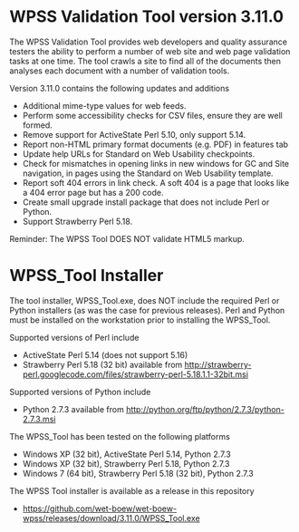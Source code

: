 # WPSS Validation Tool version 3.11.0

The WPSS Validation Tool provides web developers and quality assurance testers the ability to perform a number of web site and web page validation tasks at one time. The tool crawls a site to find all of the documents then analyses each document with a number of validation tools.

Version 3.11.0 contains the following updates and additions
  - Additional mime-type values for web feeds.
  - Perform some accessibility checks for CSV files, ensure they are well formed.
  - Remove support for ActiveState Perl 5.10, only support 5.14.
  - Report non-HTML primary format documents (e.g. PDF) in features tab
  - Update help URLs for Standard on Web Usability checkpoints.
  - Check for mismatches in opening links in new windows for GC and Site navigation, in pages using the Standard on Web Usability template.
  - Report soft 404 errors in link check. A soft 404 is a page that looks like a 404 error page but has a 200 code.
  - Create small upgrade install package that does not include Perl or Python.
  - Support Strawberry Perl 5.18.

Reminder: The WPSS Tool DOES NOT validate HTML5 markup.

# WPSS_Tool Installer

The tool installer, WPSS_Tool.exe, does NOT include the required Perl or Python installers (as was the case for previous releases).  Perl and Python must be installed on the workstation prior to installing the WPSS_Tool.

Supported versions of Perl include
  - ActiveState Perl 5.14 (does not support 5.16)
  - Strawberry Perl 5.18 (32 bit) available from http://strawberry-perl.googlecode.com/files/strawberry-perl-5.18.1.1-32bit.msi

Supported versions of Python include
  - Python 2.7.3 available from http://python.org/ftp/python/2.7.3/python-2.7.3.msi

The WPSS_Tool has been tested on the following platforms
  - Windows XP (32 bit), ActiveState Perl 5.14, Python 2.7.3
  - Windows XP (32 bit), Strawberry Perl 5.18, Python 2.7.3
  - Windows 7 (64 bit), Strawberry Perl 5.18 (32 bit), Python 2.7.3

The WPSS Tool installer is available as a release in this repository
  - https://github.com/wet-boew/wet-boew-wpss/releases/download/3.11.0/WPSS_Tool.exe
